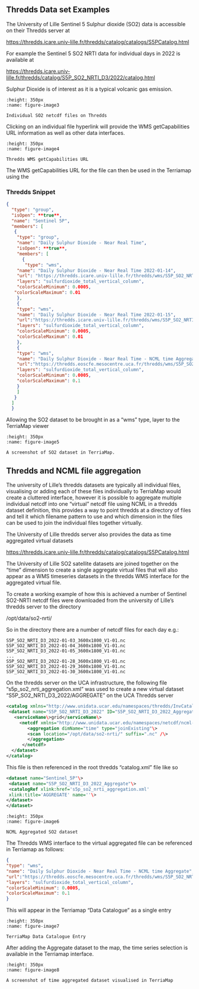 
## Thredds Data set Examples

The University of Lille Sentinel 5 Sulphur dioxide (SO2) data is
accessible on their Thredds server at

<https://thredds.icare.univ-lille.fr/thredds/catalog/catalogs/S5PCatalog.html>

For example the Sentinel 5 SO2 NRTI data for individual days in 2022 is
available at

<https://thredds.icare.univ-lille.fr/thredds/catalog/S5P_SO2_NRTI_D3/2022/catalog.html>

Sulphur Dioxide is of interest as it is a typical volcanic gas emission.


```{figure} content/image3.png
:height: 350px
:name: figure-image3

Individual SO2 netcdf files on Thredds
```

Clicking on an individual file hyperlink will provide the WMS
getCapabilities URL information as well as other data interfaces.


```{figure} content/image4.png
:height: 350px
:name: figure-image4

Thredds WMS getCapabilities URL
```

The WMS getCapabilities URL for the file can then be used in the
Terriamap using the

### Thredds Snippet

```json
{
  "type": "group",
  "isOpen": **true**,
  "name": "Sentinel 5P",
  "members": [
   {
    "type": "group",
    "name": "Daily Sulphur Dioxide - Near Real Time",
    "isOpen": **true**,
    "members": [
      {
       "type": "wms",
    "name": "Daily Sulphur Dioxide - Near Real Time 2022-01-14",
    "url": "https://thredds.icare.univ-lille.fr/thredds/wms/S5P_SO2_NRTI_D3/2022/S5P_SO2_NRTI_D3_2022-01-14_3600x1800_V1-01.nc?service=WMS&version=1.3.0&request=GetCapabilities",
    "layers": "sulfurdioxide_total_vertical_column",
    "colorScaleMinimum": 0.0005,
   "colorScaleMaximum": 0.01
    },
    {
    "type": "wms",
    "name": "Daily Sulphur Dioxide - Near Real Time 2022-01-15",
    "url":"https://thredds.icare.univ-lille.fr/thredds/wms/S5P_SO2_NRTI_D3/2022/S5P_SO2_NRTI_D3_2022-01-15_3600x1800_V1-01.nc?service=WMS&version=1.3.0&request=GetCapabilities",
    "layers": "sulfurdioxide_total_vertical_column",
    "colorScaleMinimum": 0.0005,
    "colorScaleMaximum": 0.01
    },
    {
    "type": "wms",
    "name": "Daily Sulphur Dioxide - Near Real Time - NCML time Aggregate",
    "url":"https://thredds.eoscfe.mesocentre.uca.fr/thredds/wms/S5P_SO2_NRTI_D3_2022/AGGREGATE?service=WMS&version=1.3.0&request=GetCapabilities",
    "layers": "sulfurdioxide_total_vertical_column",
    "colorScaleMinimum": 0.0005,
    "colorScaleMaximum": 0.1
    }
    ]
   }
  ]
  }
```
Allowing the SO2 dataset to be brought in as a “wms” type, layer to the
TerriaMap viewer


```{figure} content/image5.png
:height: 350px
:name: figure-image5

A screenshot of SO2 dataset in TerriaMap.
```


## Thredds and NCML file aggregation

The university of Lille’s thredds datasets are typically all individual
files, visualising or adding each of these files individually to
TerriaMap would create a cluttered interface, however it is possible to
aggregate multiple individual netcdf into one “virtual” netcdf file
using NCML in a thredds dataset definition, this provides a way to point
thredds at a directory of files and tell it which filename pattern to
use and which dimension in the files can be used to join the individual
files together virtually.

The University of Lille thredds server also provides the data as time
aggregated virtual datasets

<https://thredds.icare.univ-lille.fr/thredds/catalog/catalogs/S5PCatalog.html>

The University of Lille SO2 satellite datasets are joined together on
the “time” dimension to create a single aggregate virtual files that
will also appear as a WMS timeseries datasets in the thredds WMS
interface for the aggregated virtual file.

To create a working example of how this is achieved a number of Sentinel
SO2-NRTI netcdf files were downloaded from the university of Lille’s
thredds server to the directory

/opt/data/so2-nrti/

So in the directory there are a number of netcdf files for each day
e.g.:
```console
S5P_SO2_NRTI_D3_2022-01-03_3600x1800_V1-01.nc
S5P_SO2_NRTI_D3_2022-01-04_3600x1800_V1-01.nc
S5P_SO2_NRTI_D3_2022-01-05_3600x1800_V1-01.nc
...
S5P_SO2_NRTI_D3_2022-01-28_3600x1800_V1-01.nc
S5P_SO2_NRTI_D3_2022-01-29_3600x1800_V1-01.nc
S5P_SO2_NRTI_D3_2022-01-30_3600x1800_V1-01.nc
```
On the thredds server on the UCA infrastructure, the following file
“s5p_so2_nrti_aggregation.xml” was used to create a new virtual dataset
“S5P_SO2_NRTI_D3_2022/AGGREGATE” on the UCA Thredds server

```xml
<catalog xmlns="http://www.unidata.ucar.edu/namespaces/thredds/InvCatalog/v1.0" xmlns:xlink="http://www.w3.org/1999/xlink" name="Aggregation"\>
 <dataset name="S5P_SO2_NRTI_D3_2022" ID="S5P_SO2_NRTI_D3_2022_Aggregate" urlPath="S5P_SO2_NRTI_D3_2022/AGGREGATE"\>
   <serviceName\>grid</serviceName\>
     <netcdf xmlns="http://www.unidata.ucar.edu/namespaces/netcdf/ncml-2.2"\>
        <aggregation dimName="time" type="joinExisting"\>
        <scan location="/opt/data/so2-nrti/" suffix=".nc" /\>
        </aggregation>
      </netcdf>
  </dataset>
</catalog>
``` 
This file is then referenced in the root thredds “catalog.xml” file like
so
```xml
<dataset name="Sentinel_5P"\>
 <dataset name="S5P_SO2_NRTI_D3_2022_Aggregate"\>
 <catalogRef xlink:href='s5p_so2_nrti_aggregation.xml'
 xlink:title='AGGREGATE' name=''\>
</dataset>
</dataset>
```

```{figure} content/image6.png
:height: 350px
:name: figure-image6

NCML Aggregated SO2 dataset
```


The Thredds WMS interface to the virtual aggregated file can be
referenced in Terriamap as follows:

```json
{
"type": "wms",
"name": "Daily Sulphur Dioxide - Near Real Time - NCML time Aggregate",
"url":"https://thredds.eoscfe.mesocentre.uca.fr/thredds/wms/S5P_SO2_NRTI_D3_2022/AGGREGATE?service=WMS&version=1.3.0&request=GetCapabilities",
"layers": "sulfurdioxide_total_vertical_column",
"colorScaleMinimum": 0.0005,
"colorScaleMaximum": 0.1
}
```
This will appear in the Terriamap “Data Catalogue” as a single entry


```{figure} content/image7.png
:height: 350px
:name: figure-image7

TerriaMap Data Catalogue Entry
```

After adding the Aggregate dataset to the map, the time series selection
is available in the Terriamap interface.


```{figure} content/image8.png
:height: 350px
:name: figure-image8

A screenshot of time aggregated dataset visualised in TerriaMap
```
